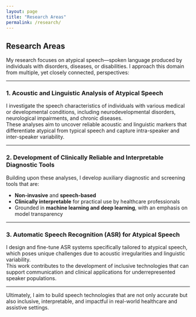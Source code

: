 ```yaml
---
layout: page
title: "Research Areas"
permalink: /research/
---
```


## Research Areas

My research focuses on atypical speech—spoken language produced by individuals with disorders, diseases, or disabilities. I approach this domain from multiple, yet closely connected, perspectives:

---

### 1. Acoustic and Linguistic Analysis of Atypical Speech

I investigate the speech characteristics of individuals with various medical or developmental conditions, including neurodevelopmental disorders, neurological impairments, and chronic diseases.  
These analyses aim to uncover reliable acoustic and linguistic markers that differentiate atypical from typical speech and capture intra-speaker and inter-speaker variability.

---

### 2. Development of Clinically Reliable and Interpretable Diagnostic Tools

Building upon these analyses, I develop auxiliary diagnostic and screening tools that are:
- **Non-invasive** and **speech-based**
- **Clinically interpretable** for practical use by healthcare professionals
- Grounded in **machine learning and deep learning**, with an emphasis on model transparency 

---

### 3. Automatic Speech Recognition (ASR) for Atypical Speech

I design and fine-tune ASR systems specifically tailored to atypical speech, which poses unique challenges due to acoustic irregularities and linguistic variability.  
This work contributes to the development of inclusive technologies that can support communication and clinical applications for underrepresented speaker populations.

---

Ultimately, I aim to build speech technologies that are not only accurate but also inclusive, interpretable, and impactful in real-world healthcare and assistive settings.
